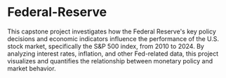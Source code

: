 # Federal-Reserve
This capstone project investigates how the Federal Reserve's key policy decisions and economic indicators influence the performance of the U.S. stock market, specifically the S&P 500 index, from 2010 to 2024. By analyzing interest rates, inflation, and other Fed-related data, this project visualizes and quantifies the relationship between monetary policy and market behavior.
